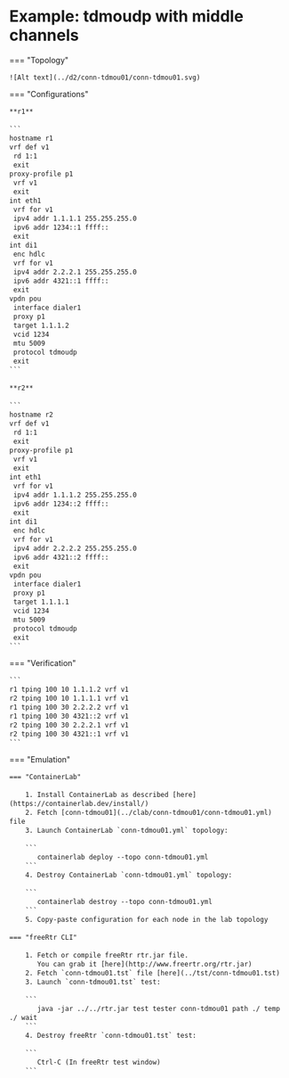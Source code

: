 # Example: tdmoudp with middle channels

=== "Topology"

    ![Alt text](../d2/conn-tdmou01/conn-tdmou01.svg)

=== "Configurations"

    **r1**

    ```
    hostname r1
    vrf def v1
     rd 1:1
     exit
    proxy-profile p1
     vrf v1
     exit
    int eth1
     vrf for v1
     ipv4 addr 1.1.1.1 255.255.255.0
     ipv6 addr 1234::1 ffff::
     exit
    int di1
     enc hdlc
     vrf for v1
     ipv4 addr 2.2.2.1 255.255.255.0
     ipv6 addr 4321::1 ffff::
     exit
    vpdn pou
     interface dialer1
     proxy p1
     target 1.1.1.2
     vcid 1234
     mtu 5009
     protocol tdmoudp
     exit
    ```

    **r2**

    ```
    hostname r2
    vrf def v1
     rd 1:1
     exit
    proxy-profile p1
     vrf v1
     exit
    int eth1
     vrf for v1
     ipv4 addr 1.1.1.2 255.255.255.0
     ipv6 addr 1234::2 ffff::
     exit
    int di1
     enc hdlc
     vrf for v1
     ipv4 addr 2.2.2.2 255.255.255.0
     ipv6 addr 4321::2 ffff::
     exit
    vpdn pou
     interface dialer1
     proxy p1
     target 1.1.1.1
     vcid 1234
     mtu 5009
     protocol tdmoudp
     exit
    ```

=== "Verification"

    ```
    r1 tping 100 10 1.1.1.2 vrf v1
    r2 tping 100 10 1.1.1.1 vrf v1
    r1 tping 100 30 2.2.2.2 vrf v1
    r1 tping 100 30 4321::2 vrf v1
    r2 tping 100 30 2.2.2.1 vrf v1
    r2 tping 100 30 4321::1 vrf v1
    ```

=== "Emulation"

    === "ContainerLab"

        1. Install ContainerLab as described [here](https://containerlab.dev/install/)  
        2. Fetch [conn-tdmou01](../clab/conn-tdmou01/conn-tdmou01.yml) file  
        3. Launch ContainerLab `conn-tdmou01.yml` topology:  

        ```
           containerlab deploy --topo conn-tdmou01.yml  
        ```
        4. Destroy ContainerLab `conn-tdmou01.yml` topology:  

        ```
           containerlab destroy --topo conn-tdmou01.yml  
        ```
        5. Copy-paste configuration for each node in the lab topology

    === "freeRtr CLI"

        1. Fetch or compile freeRtr rtr.jar file.  
           You can grab it [here](http://www.freertr.org/rtr.jar)  
        2. Fetch `conn-tdmou01.tst` file [here](../tst/conn-tdmou01.tst)  
        3. Launch `conn-tdmou01.tst` test:  

        ```
           java -jar ../../rtr.jar test tester conn-tdmou01 path ./ temp ./ wait
        ```
        4. Destroy freeRtr `conn-tdmou01.tst` test:  

        ```
           Ctrl-C (In freeRtr test window)
        ```

